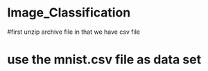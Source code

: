 # Image_Classification
#first unzip archive file in that we have csv file
# use the mnist.csv file as data set
